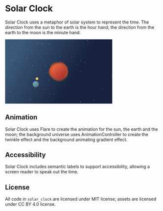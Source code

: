 # Solar Clock

Solar Clock uses a metaphor of solar system to represent the time. The direction from the sun to the earth is the hour hand; the direction from the earth to the moon is the minute hand. 

<img src='screenshot.png' width='350'>

## Animation

Solar Clock uses Flare to create the animation for the sun, the earth and the moon; the background universe uses AnimationController to create the twinkle effect and the background animating gradient effect.

## Accessibility

Solar Clock includes semantic labels to support accessibility, allowing a screen reader to speak out the time.

## License

All code in `solar_clock` are licensed under MIT license; assets are licensed under CC BY 4.0 license.
